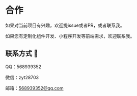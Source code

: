 # 合作

如果对当前项目有兴趣，欢迎提issue或者PR，或者联系我。

如果您有定制化组件开发、小程序开发等前端需求，欢迎联系我。

## 联系方式 🎁

QQ：568939352

微信：zyt28703

邮箱：568939352@qq.com
